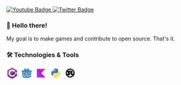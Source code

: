 <div id="badges">
  <a href="https://www.youtube.com/channel/UCA_lDkQreX-lH7lpuAI6eRg">
    <img src="https://img.shields.io/badge/YouTube-red?style=for-the-badge&logo=youtube&logoColor=white" alt="Youtube Badge"/>
  </a>
  <a href="https://twitter.com/lostptr">
    <img src="https://img.shields.io/badge/Twitter-blue?style=for-the-badge&logo=twitter&logoColor=white" alt="Twitter Badge"/>
  </a>
</div>

### 👋 Hello there!
My goal is to make games and contribute to open source. That's it.

### 🛠 Technologies & Tools

<img src="https://github.com/devicons/devicon/blob/master/icons/csharp/csharp-original.svg" width="30" height="30" />&nbsp;
<img src="https://github.com/devicons/devicon/blob/master/icons/godot/godot-original.svg" width="30" height="30" />&nbsp;
<img src="https://github.com/devicons/devicon/blob/master/icons/kotlin/kotlin-original.svg" width="30" height="30" />&nbsp;
<img src="https://github.com/devicons/devicon/blob/master/icons/python/python-original.svg" width="30" height="30" />&nbsp;
<img src="https://github.com/devicons/devicon/blob/master/icons/rust/rust-plain.svg" width="30" height="30" />&nbsp;
